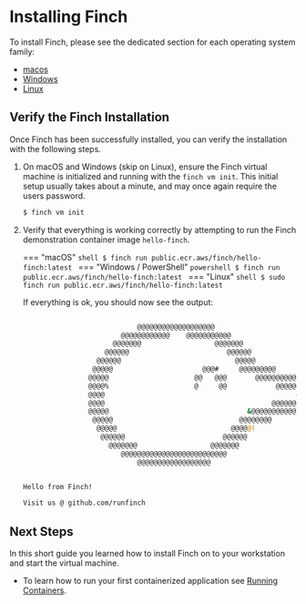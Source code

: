 # Installing Finch

To install Finch, please see the dedicated section for each operating system
family:

- [macos](../managing-finch/macos/installation.md)
- [Windows](../managing-finch/windows/installation.md)
- [Linux](../managing-finch/linux/installation.md)

## Verify the Finch Installation

Once Finch has been successfully installed, you can verify the installation
with the following steps.

1. On macOS and Windows (skip on Linux), ensure the Finch virtual machine is initialized and running with the
   `finch vm init`. This initial setup usually takes about a minute, and may
   once again require the users password.

    ```bash
    $ finch vm init
    ```

2. Verify that everything is working correctly by attempting to run the Finch
   demonstration container image `hello-finch`.

    === "macOS"
        ```shell
        $ finch run public.ecr.aws/finch/hello-finch:latest
        ```
    === "Windows / PowerShell"
        ```powershell
        $ finch run public.ecr.aws/finch/hello-finch:latest
        ```
    === "Linux"
        ```shell
        $ sudo finch run public.ecr.aws/finch/hello-finch:latest
        ```

    If everything is ok, you should now see the output:

    ```bash

                                @@@@@@@@@@@@@@@@@@@
                            @@@@@@@@@@@@    @@@@@@@@@@@
                          @@@@@@@                  @@@@@@@
                        @@@@@@                        @@@@@@
                      @@@@@@                            @@@@@
                     @@@@@                      @@@#     @@@@@@@@@
                    @@@@@                     @@   @@@       @@@@@@@@@@
                    @@@@%                     @     @@            @@@@@@@@@@@
                    @@@@                                               @@@@@@@@
                    @@@@                                         @@@@@@@@@@@&
                    @@@@@                                  &@@@@@@@@@@@
                     @@@@@                               @@@@@@@@
                      @@@@@                            @@@@@(
                       @@@@@@                        @@@@@@
                         @@@@@@@                  @@@@@@@
                            @@@@@@@@@@@@@@@@@@@@@@@@@@
                                @@@@@@@@@@@@@@@@@@


    Hello from Finch!

    Visit us @ github.com/runfinch
    ```

## Next Steps

In this short guide you learned how to install Finch on to your workstation and
start the virtual machine.

* To learn how to run your first containerized application see [Running
  Containers](../running-containers/).